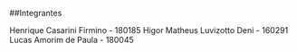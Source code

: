 ##Integrantes

Henrique Casarini Firmino - 180185
Higor Matheus Luvizotto Deni - 160291
Lucas Amorim de Paula - 180045